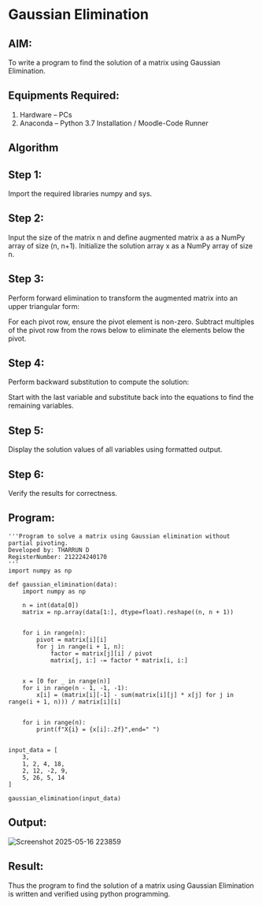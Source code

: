 # Gaussian Elimination

## AIM:
To write a program to find the solution of a matrix using Gaussian Elimination.

## Equipments Required:
1. Hardware – PCs
2. Anaconda – Python 3.7 Installation / Moodle-Code Runner

## Algorithm
## Step 1:
Import the required libraries numpy and sys.

## Step 2:
Input the size of the matrix n and define augmented matrix a as a NumPy array of size (n, n+1). Initialize the solution array x as a NumPy array of size n.

## Step 3:
Perform forward elimination to transform the augmented matrix into an upper triangular form:

For each pivot row, ensure the pivot element is non-zero.
Subtract multiples of the pivot row from the rows below to eliminate the elements below the pivot.
## Step 4:
Perform backward substitution to compute the solution:

Start with the last variable and substitute back into the equations to find the remaining variables.
## Step 5:
Display the solution values of all variables using formatted output.

## Step 6:
Verify the results for correctness.

## Program:
```
'''Program to solve a matrix using Gaussian elimination without partial pivoting.
Developed by: THARRUN D
RegisterNumber: 212224240170
'''
import numpy as np

def gaussian_elimination(data):
    import numpy as np

    n = int(data[0])
    matrix = np.array(data[1:], dtype=float).reshape((n, n + 1))

  
    for i in range(n):
        pivot = matrix[i][i]
        for j in range(i + 1, n):
            factor = matrix[j][i] / pivot
            matrix[j, i:] -= factor * matrix[i, i:]

  
    x = [0 for _ in range(n)]
    for i in range(n - 1, -1, -1):
        x[i] = (matrix[i][-1] - sum(matrix[i][j] * x[j] for j in range(i + 1, n))) / matrix[i][i]

   
    for i in range(n):
        print(f"X{i} = {x[i]:.2f}",end=" ")


input_data = [
    3,
    1, 2, 4, 18,
    2, 12, -2, 9,
    5, 26, 5, 14
]

gaussian_elimination(input_data)
```
## Output:
![Screenshot 2025-05-16 223859](https://github.com/user-attachments/assets/130dbacb-6f8f-4e2b-955c-a6839259af5c)

## Result:
Thus the program to find the solution of a matrix using Gaussian Elimination is written and verified using python programming.

